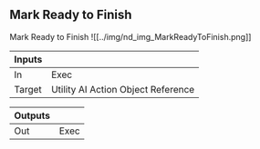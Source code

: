 ## Mark Ready to Finish
Mark Ready to Finish
![[../img/nd_img_MarkReadyToFinish.png]]

|Inputs||
|--|--|
| In | Exec |
| Target | Utility AI Action Object Reference |

|Outputs||
|--|--|
| Out | Exec |
